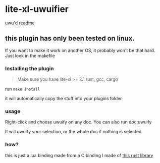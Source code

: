 # lite-xl-uwuifier

[uwu'd readme](readme_uwu.md)

## this plugin has only been tested on linux. 

If you want to make it work on another OS, it probably won't be that hard. Just look in the makefile

### Installing the plugin
> Make sure you have lite-xl >= 2.1
> rust, gcc, cargo

run `make install`

it will automatically copy the stuff into your plugins folder

### usage
Right-click and choose uwuify on any doc. You can also run doc:uwuify

It will uwuify your selection, or the whole doc if nothing is selected.


### how?
this is just a lua binding made from a C binding I made of [this rust library](https://github.com/Daniel-Liu-c0deb0t/uwu)
